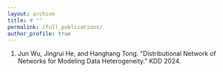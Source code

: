 ```yaml
---
layout: archive
title: # ""
permalink: /full_publications/
author_profile: true
---
```


1. Jun Wu, Jingrui He, and Hanghang Tong. "Distributional Network of Networks for Modeling Data Heterogeneity." KDD 2024.
